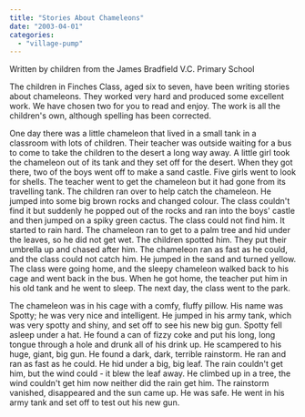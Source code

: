 ```yaml
---
title: "Stories About Chameleons"
date: "2003-04-01"
categories: 
  - "village-pump"
---
```


Written by children from the James Bradfield V.C. Primary School

The children in Finches Class, aged six to seven, have been writing stories about chameleons. They worked very hard and produced some excellent work. We have chosen two for you to read and enjoy. The work is all the children's own, although spelling has been corrected.

One day there was a little chameleon that lived in a small tank in a classroom with lots of children. Their teacher was outside waiting for a bus to come to take the children to the desert a long way away. A little girl took the chameleon out of its tank and they set off for the desert. When they got there, two of the boys went off to make a sand castle. Five girls went to look for shells. The teacher went to get the chameleon but it had gone from its travelling tank. The children ran over to help catch the chameleon. He jumped into some big brown rocks and changed colour. The class couldn't find it but suddenly he popped out of the rocks and ran into the boys' castle and then jumped on a spiky green cactus. The class could not find him. It started to rain hard. The chameleon ran to get to a palm tree and hid under the leaves, so he did not get wet. The children spotted him. They put their umbrella up and chased after him. The chameleon ran as fast as he could, and the class could not catch him. He jumped in the sand and turned yellow. The class were going home, and the sleepy chameleon walked back to his cage and went back in the bus. When he got home, the teacher put him in his old tank and he went to sleep. The next day, the class went to the park.

The chameleon was in his cage with a comfy, fluffy pillow. His name was Spotty; he was very nice and intelligent. He jumped in his army tank, which was very spotty and shiny, and set off to see his new big gun. Spotty fell asleep under a hat. He found a can of fizzy coke and put his long, long tongue through a hole and drunk all of his drink up. He scampered to his huge, giant, big gun. He found a dark, dark, terrible rainstorm. He ran and ran as fast as he could. He hid under a big, big leaf. The rain couldn't get him, but the wind could - it blew the leaf away. He climbed up in a tree, the wind couldn't get him now neither did the rain get him. The rainstorm vanished, disappeared and the sun came up. He was safe. He went in his army tank and set off to test out his new gun.
